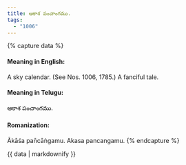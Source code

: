 ```yaml
---
title: ఆకాశ పంచాంగము.
tags:
  - "1006"
---
```


{% capture data %}
#### Meaning in English:
A sky calendar.
(See Nos. 1006, 1785.)
A fanciful tale.

#### Meaning in Telugu:
ఆకాశ పంచాంగము.

#### Romanization:
Ākāśa pan̄cāṅgamu.
Akasa pancangamu.
{% endcapture %}

{{ data | markdownify }}

